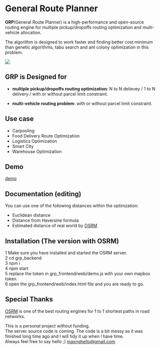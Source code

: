 # General Route Planner
 
**GRP**(General Route Planner) is a high-performance and open-source routing engine for multiple pickup/dropoffs routing optimization and multi-vehicle allocation. 

The algorithm is designed to work faster and finding better cost minimum than genetic algorithms, tabu search and ant colony optimization in this problem.

![](grp.gif)
## GRP is Designed for 

* **multiple pickup/dropoffs routing optimization**: N to N delievey / 1 to N delivery / with or without parcel limit constraint.

* **multi-vehicle routing problem**: with or without parcel limit constraint.

## Use case

* Carpooling
* Food Delivery Route Optimization
* Logistics Optimization
* Smart City
* Warehouse Optimization

## Demo

[demo](http://max-ng.com/grp/) 

## Documentation (editing)
You can use one of the following distances within the optimzation: 
* Euclidean distance 
* Distance from Haversine formula
* Estimated distance of real world by [OSRM](https://github.com/Project-OSRM/osrm-backend)

## Installation (The version with OSRM)
1 Make sure you have installed and started the OSRM server.   
2 cd grp_backend  
3 npm i  
4 npm start  
5 replace the token in grp_frontend/web/demo.js with your own mapbox token.  
6 open the grp_frontend/web/index.html file and you are ready to go.  

## Special Thanks 
[OSRM](https://github.com/Project-OSRM/osrm-backend) is one of the best routing engines for 1 to 1 shortest paths in road networks.

This is a personal project without funding.\
The server source code is coming. The code is a bit messy as it was finished long time ago and I will tidy it up when I have time.\
Always feel free to say hello ;) maxnghello@gmail.com
